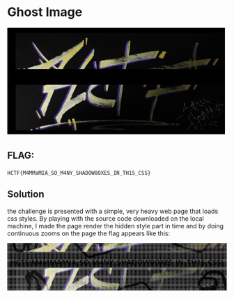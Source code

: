 # Ghost Image
<p align="center">
  <img src="Attachments/Description.png" />
</p>

## FLAG:
`HCTF{M4MMaMIA_SO_M4NY_SHADOW8OXES_IN_TH1S_CSS}`

## Solution

the challenge is presented with a simple, very heavy web page that loads css styles. By playing with the source code downloaded on the local machine, I made the page render the hidden style part in time and by doing continuous zooms on the page the flag appears like this:

![img](Attachments\flag.jpg)
